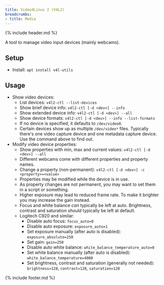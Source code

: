 ```yaml
---
title: Video4Linux 2 (V4L2)
breadcrumbs:
- title: Media
---
```

{% include header.md %}

A tool to manage video input devices (mainly webcams).

## Setup

- Install: `apt install v4l-utils`

## Usage

- Show video devices:
    - List devices: `v4l2-ctl --list-devices`
    - Show brief device info: `v4l2-ctl [-d <dev>] --info`
    - Show extended device info: `v4l2-ctl [-d <dev>] --all`
    - Show device formats: `v4l2-ctl [-d <dev>] --info --list-formats`
    - If no device is specified, it defaults to `/dev/video0`.
    - Certain devices show up as multiple `/dev/video*` files. Typically there's one video capture device and one metadata capture device. Use the command above to find out.
- Modify video device properties:
    - Show properties with min, max and current values: `v4l2-ctl [-d <dev>] --all`
    - Different webcams come with different properties and property names.
    - Change a property (non-permanent): `v4l2-ctl [-d <dev>] -c <property>=<value>`
    - Properties may be modified while the device is in use.
    - As property changes are not permanent, you may want to set them in a script or something.
    - Higher exposure may lead to reduced frame rate. To make it brighter you may increase the gain instead.
    - Focus and white balance _can_ typically be left at auto. Brightness, contrast and saturation _should_ typically be left at default.
    - Logitech C920 and similar:
        - Disable auto focus: `focus_auto=0`
        - Disable auto exposure: `exposure_auto=1`
        - Set exposure manually (after auto is disabled): `exposure_absolute=250`
        - Set gain: `gain=250`
        - Disable auto white balance: `white_balance_temperature_auto=0`
        - Set white balance manually (after auto is disabled): `white_balance_temperature=4000`
        - Set brightness, contrast and saturation (generally not needed): `brightness=128`, `contrast=128`, `saturation=128`

{% include footer.md %}
